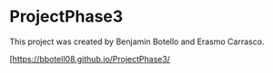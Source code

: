 # ProjectPhase3
This project was created by Benjamin Botello and Erasmo Carrasco.

 [https://bbotell08.github.io/ProjectPhase3/
